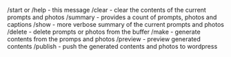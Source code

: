 /start or /help - this message
/clear - clear the contents of the current prompts and photos
/summary - provides a count of prompts, photos and captions
/show - more verbose summary of the current prompts and photos
/delete - delete prompts or photos from the buffer
/make - generate contents from the promps and photos
/preview - preview generated contents
/publish - push the generated contents and photos to wordpress